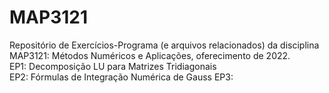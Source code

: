 # MAP3121

Repositório de Exercícios-Programa (e arquivos relacionados) da disciplina MAP3121: Métodos Numéricos e Aplicações, oferecimento de 2022.  
EP1: Decomposição LU para Matrizes Tridiagonais   
EP2: Fórmulas de Integração Numérica de Gauss
EP3:  



